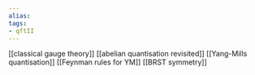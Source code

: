 ```yaml
---
alias:
tags:
- qftII
---
```

[[classical gauge theory]]
[[abelian quantisation revisited]]
[[Yang-Mills quantisation]]
[[Feynman rules for YM]]
[[BRST symmetry]]